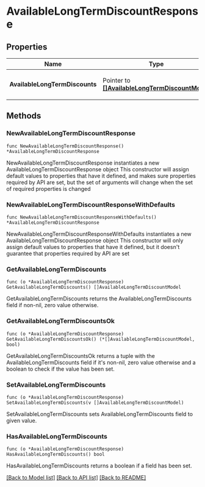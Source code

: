 # AvailableLongTermDiscountResponse

## Properties

Name | Type | Description | Notes
------------ | ------------- | ------------- | -------------
**AvailableLongTermDiscounts** | Pointer to [**[]AvailableLongTermDiscountModel**](AvailableLongTermDiscountModel.md) | 購入可能な長期利用割引のリスト | [optional] 

## Methods

### NewAvailableLongTermDiscountResponse

`func NewAvailableLongTermDiscountResponse() *AvailableLongTermDiscountResponse`

NewAvailableLongTermDiscountResponse instantiates a new AvailableLongTermDiscountResponse object
This constructor will assign default values to properties that have it defined,
and makes sure properties required by API are set, but the set of arguments
will change when the set of required properties is changed

### NewAvailableLongTermDiscountResponseWithDefaults

`func NewAvailableLongTermDiscountResponseWithDefaults() *AvailableLongTermDiscountResponse`

NewAvailableLongTermDiscountResponseWithDefaults instantiates a new AvailableLongTermDiscountResponse object
This constructor will only assign default values to properties that have it defined,
but it doesn't guarantee that properties required by API are set

### GetAvailableLongTermDiscounts

`func (o *AvailableLongTermDiscountResponse) GetAvailableLongTermDiscounts() []AvailableLongTermDiscountModel`

GetAvailableLongTermDiscounts returns the AvailableLongTermDiscounts field if non-nil, zero value otherwise.

### GetAvailableLongTermDiscountsOk

`func (o *AvailableLongTermDiscountResponse) GetAvailableLongTermDiscountsOk() (*[]AvailableLongTermDiscountModel, bool)`

GetAvailableLongTermDiscountsOk returns a tuple with the AvailableLongTermDiscounts field if it's non-nil, zero value otherwise
and a boolean to check if the value has been set.

### SetAvailableLongTermDiscounts

`func (o *AvailableLongTermDiscountResponse) SetAvailableLongTermDiscounts(v []AvailableLongTermDiscountModel)`

SetAvailableLongTermDiscounts sets AvailableLongTermDiscounts field to given value.

### HasAvailableLongTermDiscounts

`func (o *AvailableLongTermDiscountResponse) HasAvailableLongTermDiscounts() bool`

HasAvailableLongTermDiscounts returns a boolean if a field has been set.


[[Back to Model list]](../README.md#documentation-for-models) [[Back to API list]](../README.md#documentation-for-api-endpoints) [[Back to README]](../README.md)


